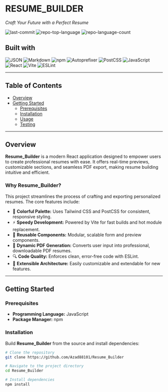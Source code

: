 # RESUME_BUILDER

_Craft Your Future with a Perfect Resume_

![last-commit](https://img.shields.io/github/last-commit/Azad88101/Resume_Builder?style=flat&logo=git&logoColor=white&color=0080ff)
![repo-top-language](https://img.shields.io/github/languages/top/Azad88101/Resume_Builder?style=flat&color=0080ff)
![repo-language-count](https://img.shields.io/github/languages/count/Azad88101/Resume_Builder?style=flat&color=0080ff)

## Built with

![JSON](https://img.shields.io/badge/JSON-000000.svg?style=flat&logo=JSON&logoColor=white)
![Markdown](https://img.shields.io/badge/Markdown-000000.svg?style=flat&logo=Markdown&logoColor=white)
![npm](https://img.shields.io/badge/npm-CB3837.svg?style=flat&logo=npm&logoColor=white)
![Autoprefixer](https://img.shields.io/badge/Autoprefixer-DD3735.svg?style=flat&logo=Autoprefixer&logoColor=white)
![PostCSS](https://img.shields.io/badge/PostCSS-DD3A0A.svg?style=flat&logo=PostCSS&logoColor=white)
![JavaScript](https://img.shields.io/badge/JavaScript-F7DF1E.svg?style=flat&logo=JavaScript&logoColor=black)
![React](https://img.shields.io/badge/React-61DAFB.svg?style=flat&logo=React&logoColor=black)
![Vite](https://img.shields.io/badge/Vite-646CFF.svg?style=flat&logo=Vite&logoColor=white)
![ESLint](https://img.shields.io/badge/ESLint-4B32C3.svg?style=flat&logo=ESLint&logoColor=white)

---

## Table of Contents

- [Overview](#overview)
- [Getting Started](#getting-started)
  - [Prerequisites](#prerequisites)
  - [Installation](#installation)
  - [Usage](#usage)
  - [Testing](#testing)

---

## Overview

**Resume_Builder** is a modern React application designed to empower users to create professional resumes with ease. It offers real-time previews, customizable sections, and seamless PDF export, making resume building intuitive and efficient.

### Why Resume_Builder?

This project streamlines the process of crafting and exporting personalized resumes. The core features include:

- 🎨 **Colorful Palette:** Uses Tailwind CSS and PostCSS for consistent, responsive styling.
- ⚡ **Speedy Development:** Powered by Vite for fast builds and hot module replacement.
- 📝 **Reusable Components:** Modular, scalable form and preview components.
- 📄 **Dynamic PDF Generation:** Converts user input into professional, downloadable PDF resumes.
- 🔍 **Code Quality:** Enforces clean, error-free code with ESLint.
- 🧩 **Extensible Architecture:** Easily customizable and extendable for new features.

---

## Getting Started

### Prerequisites

- **Programming Language:** JavaScript
- **Package Manager:** npm

### Installation

Build **Resume_Builder** from the source and install dependencies:

```sh
# Clone the repository
git clone https://github.com/Azad88101/Resume_Builder

# Navigate to the project directory
cd Resume_Builder

# Install dependencies
npm install
